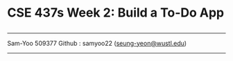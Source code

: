 # CSE 437s Week 2: Build a To-Do App
##
***
Sam-Yoo 509377
Github : samyoo22 (seung-yeon@wustl.edu)
***
##